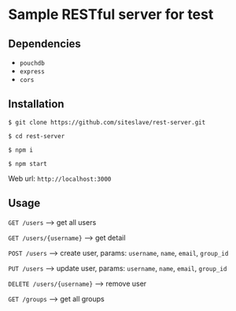 # Sample RESTful server for test

## Dependencies

- `pouchdb`
- `express`
- `cors`

## Installation 

```
$ git clone https://github.com/siteslave/rest-server.git

$ cd rest-server

$ npm i

$ npm start
```

Web url: `http://localhost:3000`

## Usage


`GET /users`  --> get all users

`GET /users/{username}`  --> get detail

`POST /users`  --> create user, params: `username`, `name`, `email`, `group_id`

`PUT /users` --> update user, params: `username`, `name`, `email`, `group_id`

`DELETE /users/{username}` --> remove user

`GET /groups` --> get all groups
